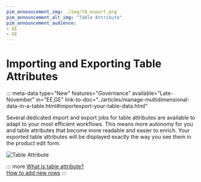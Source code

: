 ```yaml
---
pim_announcement_img: ./img/TA_export.png
pim_announcement_alt_img: "Table Attribute"
pim_announcement_audience:
- EE
- GE
---
```


# Importing and Exporting Table Attributes
::: meta-data type="New" features="Governance" available="Late-November" in="EE,GE" link-to-doc="../articles/manage-multidimensional-data-in-a-table.html#importexport-your-table-data.html"

Several dedicated import and export jobs for table attributes are available to adapt to your most efficient workflows. This means more autonomy for you and table attributes that become more readable and easier to enrich. Your exported table attributes will be displayed exactly the way you see them in the product edit form.  

![Table Attribute](../img/TA_export.png)  


::: more
[What is table attribute?](../articles/manage-multidimensional-data-in-a-table.html)  
[How to add new rows](../articles/work-on-a-product.html#use-a-table-attribute-in-your-product-page.html)
:::
